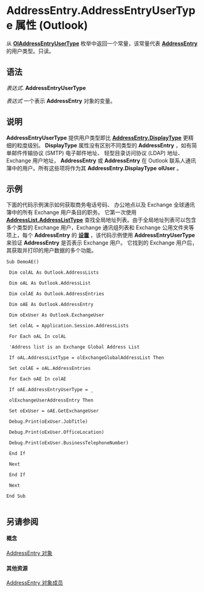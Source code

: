 
# AddressEntry.AddressEntryUserType 属性 (Outlook)

从  **[OlAddressEntryUserType](9f128fe4-9981-e06a-d69c-ca7cf9107fe9.md)** 枚举中返回一个常量，该常量代表 **[AddressEntry](d4a0a85e-8bab-bc56-57bc-d70c3c570c8e.md)** 的用户类型。只读。


## 语法

 _表达式_. **AddressEntryUserType**

 _表达式_ 一个表示 **AddressEntry** 对象的变量。


## 说明

 **AddressEntryUserType** 提供用户类型即比 **[AddressEntry.DisplayType](d61f5e35-d4d7-17c7-08e3-c0c1e3ce3f1f.md)** 更精细的粒度级别。 **DisplayType** 属性没有区别不同类型的 **AddressEntry** ，如有简单邮件传输协议 (SMTP) 电子邮件地址、 轻型目录访问协议 (LDAP) 地址、 Exchange 用户地址， **AddressEntry** 或 **AddressEntry** 在 Outlook 联系人通讯簿中的用户。所有这些项将作为其 **AddressEntry.DisplayType** **olUser** 。


## 示例

下面的代码示例演示如何获取商务电话号码、 办公地点以及 Exchange 全球通讯簿中的所有 Exchange 用户条目的职务。 它第一次使用 **[AddressList.AddressListType](3a62cdec-3d8d-3bcf-b2c3-f9dd496fd6e0.md)** 查找全局地址列表。由于全局地址列表可以包含多个类型的 Exchange 用户，Exchange 通讯组列表和 Exchange 公用文件夹等项上，每个 **AddressEntry** 的 **[设置](84611afe-48b1-185b-df4b-0f004e7436ff.md)** ，该代码示例使用 **AddressEntryUserType** 来验证 **AddressEntry** 是否表示 Exchange 用户。 它找到的 Exchange 用户后，其获取并打印的用户数据的多个功能。


```
Sub DemoAE() 
 
 Dim colAL As Outlook.AddressLists 
 
 Dim oAL As Outlook.AddressList 
 
 Dim colAE As Outlook.AddressEntries 
 
 Dim oAE As Outlook.AddressEntry 
 
 Dim oExUser As Outlook.ExchangeUser 
 
 Set colAL = Application.Session.AddressLists 
 
 For Each oAL In colAL 
 
 'Address list is an Exchange Global Address List 
 
 If oAL.AddressListType = olExchangeGlobalAddressList Then 
 
 Set colAE = oAL.AddressEntries 
 
 For Each oAE In colAE 
 
 If oAE.AddressEntryUserType = _ 
 
 olExchangeUserAddressEntry Then 
 
 Set oExUser = oAE.GetExchangeUser 
 
 Debug.Print(oExUser.JobTitle) 
 
 Debug.Print(oExUser.OfficeLocation) 
 
 Debug.Print(oExUser.BusinessTelephoneNumber) 
 
 End If 
 
 Next 
 
 End If 
 
 Next 
 
End Sub 
 

```


## 另请参阅


#### 概念


[AddressEntry 对象](d4a0a85e-8bab-bc56-57bc-d70c3c570c8e.md)
#### 其他资源


[AddressEntry 对象成员](74c88069-aec4-952b-556f-03873fbb488b.md)